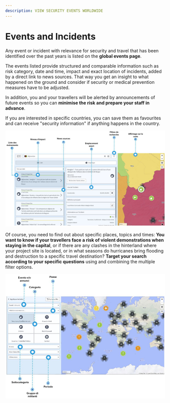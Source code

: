 ```yaml
---
description: VIEW SECURITY EVENTS WORLDWIDE
---
```


# Events and Incidents

Any event or incident with relevance for security and travel that has been identified over the past years is listed on the **global events page**.

The events listed provide structured and comparable information such as risk category, date and time, impact and exact location of incidents, added by a direct link to news sources. That way you get an insight to what happened on the ground and consider if security or medical prevention measures have to be adjusted.

In addition, you and your travellers will be alerted by announcements of future events so you can **minimise the risk and prepare your staff in advance**.

If you are interested in specific countries, you can save them as favourites and can receive "security information" if anything happens in the country.

![](../.gitbook/assets/global-events-list%20%281%29.JPG)

Of course, you need to find out about specific places, topics and times: **You want to know if your travellers face a risk of violent demonstrations when staying in the capital**, or if there are any clashes in the hinterland where your project site is located, or in what seasons do hurricanes bring flooding and destruction to a specific travel destination? **Target your search according to your specific questions** using and combining the multiple filter options.

![](../.gitbook/assets/global-events-list_2%20%283%29.JPG)

